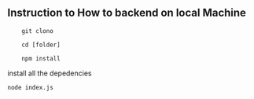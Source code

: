 ## Instruction to How to backend on local Machine


```
    git clono

    cd [folder]

    npm install

```

install all the depedencies

```
node index.js

```